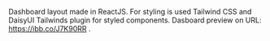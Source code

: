 Dashboard layout made in ReactJS. For styling is used Tailwind CSS and DaisyUI Tailwinds plugin for styled components.
Dasboard preview on URL: https://ibb.co/J7K90RR .
